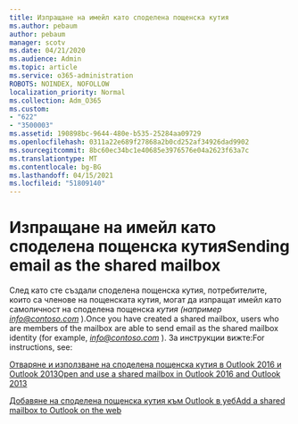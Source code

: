 ```yaml
---
title: Изпращане на имейл като споделена пощенска кутия
ms.author: pebaum
author: pebaum
manager: scotv
ms.date: 04/21/2020
ms.audience: Admin
ms.topic: article
ms.service: o365-administration
ROBOTS: NOINDEX, NOFOLLOW
localization_priority: Normal
ms.collection: Adm_O365
ms.custom:
- "622"
- "3500003"
ms.assetid: 190898bc-9644-480e-b535-25284aa09729
ms.openlocfilehash: 0311a22e689f27868a2b0cd252af34926dad9902
ms.sourcegitcommit: 8bc60ec34bc1e40685e3976576e04a2623f63a7c
ms.translationtype: MT
ms.contentlocale: bg-BG
ms.lasthandoff: 04/15/2021
ms.locfileid: "51809140"
---
```

# <a name="sending-email-as-the-shared-mailbox"></a><span data-ttu-id="bdd4d-102">Изпращане на имейл като споделена пощенска кутия</span><span class="sxs-lookup"><span data-stu-id="bdd4d-102">Sending email as the shared mailbox</span></span>

<span data-ttu-id="bdd4d-103">След като сте създали споделена пощенска кутия, потребителите, които са членове на пощенската кутия, могат да изпращат имейл като самоличност на споделена пощенска  *кутия (например info@contoso.com*  ).</span><span class="sxs-lookup"><span data-stu-id="bdd4d-103">Once you have created a shared mailbox, users who are members of the mailbox are able to send email as the shared mailbox identity (for example,  *info@contoso.com*  ).</span></span> <span data-ttu-id="bdd4d-104">За инструкции вижте:</span><span class="sxs-lookup"><span data-stu-id="bdd4d-104">For instructions, see:</span></span>
  
[<span data-ttu-id="bdd4d-105">Отваряне и използване на споделена пощенска кутия в Outlook 2016 и Outlook 2013</span><span class="sxs-lookup"><span data-stu-id="bdd4d-105">Open and use a shared mailbox in Outlook 2016 and Outlook 2013</span></span>](https://support.office.com/article/open-and-use-a-shared-mailbox-in-outlook-2016-and-outlook-2013-d94a8e9e-21f1-4240-808b-de9c9c088afd)
  
[<span data-ttu-id="bdd4d-106">Добавяне на споделена пощенска кутия към Outlook в уеб</span><span class="sxs-lookup"><span data-stu-id="bdd4d-106">Add a shared mailbox to Outlook on the web</span></span>](https://support.office.com/article/add-a-shared-mailbox-to-outlook-on-the-web-98b5a90d-4e38-415d-a030-f09a4cd28207)
  